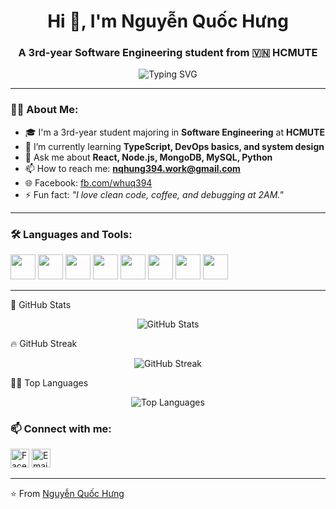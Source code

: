 <h1 align="center">Hi 👋, I'm Nguyễn Quốc Hưng</h1>
<h3 align="center">A 3rd-year Software Engineering student from 🇻🇳 HCMUTE</h3>

<p align="center">
  <img src="https://readme-typing-svg.herokuapp.com?font=Fira+Code&size=24&pause=1000&color=F7931E&center=true&vCenter=true&width=435&lines=Welcome+to+my+GitHub!;I'm+learning+full-stack+web+development.;I+code+with+passion+%26+coffee!" alt="Typing SVG" />
</p>

---

### 🧑‍💻 About Me:
- 🎓 I'm a 3rd-year student majoring in **Software Engineering** at **HCMUTE**
- 🌱 I’m currently learning **TypeScript, DevOps basics, and system design**
- 💬 Ask me about **React, Node.js, MongoDB, MySQL, Python**
- 📫 How to reach me: **nqhung394.work@gmail.com**
- 🌐 Facebook: [fb.com/whuq394](https://www.facebook.com/whuq394)
- ⚡ Fun fact: _"I love clean code, coffee, and debugging at 2AM."_

---

### 🛠️ Languages and Tools:
<p align="left">
  <img src="https://cdn.jsdelivr.net/gh/devicons/devicon/icons/html5/html5-original.svg" width="40" height="40"/>
  <img src="https://cdn.jsdelivr.net/gh/devicons/devicon/icons/css3/css3-original.svg" width="40" height="40"/>
  <img src="https://cdn.jsdelivr.net/gh/devicons/devicon/icons/tailwindcss/tailwindcss-plain.svg" width="40" height="40"/>
  <img src="https://cdn.jsdelivr.net/gh/devicons/devicon/icons/react/react-original.svg" width="40" height="40"/>
  <img src="https://cdn.jsdelivr.net/gh/devicons/devicon/icons/nodejs/nodejs-original.svg" width="40" height="40"/>
  <img src="https://cdn.jsdelivr.net/gh/devicons/devicon/icons/python/python-original.svg" width="40" height="40"/>
  <img src="https://cdn.jsdelivr.net/gh/devicons/devicon/icons/mongodb/mongodb-original.svg" width="40" height="40"/>
  <img src="https://cdn.jsdelivr.net/gh/devicons/devicon/icons/mysql/mysql-original.svg" width="40" height="40"/>
</p>

---

🧮 GitHub Stats
<p align="center"> <img src="https://github-readme-stats.vercel.app/api?username=QuocHung-0309&show_icons=true&theme=radical" alt="GitHub Stats" /> </p>
🔥 GitHub Streak
<p align="center"> <img src="https://streak-stats.demolab.com?user=QuocHung-0309&theme=radical" alt="GitHub Streak" /> </p>
🧑‍🔬 Top Languages
<p align="center"> <img src="https://github-readme-stats.vercel.app/api/top-langs/?username=QuocHung-0309&layout=compact&theme=radical" alt="Top Languages" /> </p>


### 📫 Connect with me:

<p align="left">
  <a href="https://www.facebook.com/whuq394" target="_blank"><img src="https://cdn-icons-png.flaticon.com/512/733/733547.png" alt="Facebook" height="30" width="30" /></a>
  <a href="mailto:nqhung394.work@gmail.com"><img src="https://cdn-icons-png.flaticon.com/512/732/732200.png" alt="Email" height="30" width="30" /></a>
</p>

---

⭐️ From [Nguyễn Quốc Hưng](https://github.com/nqhung394)
